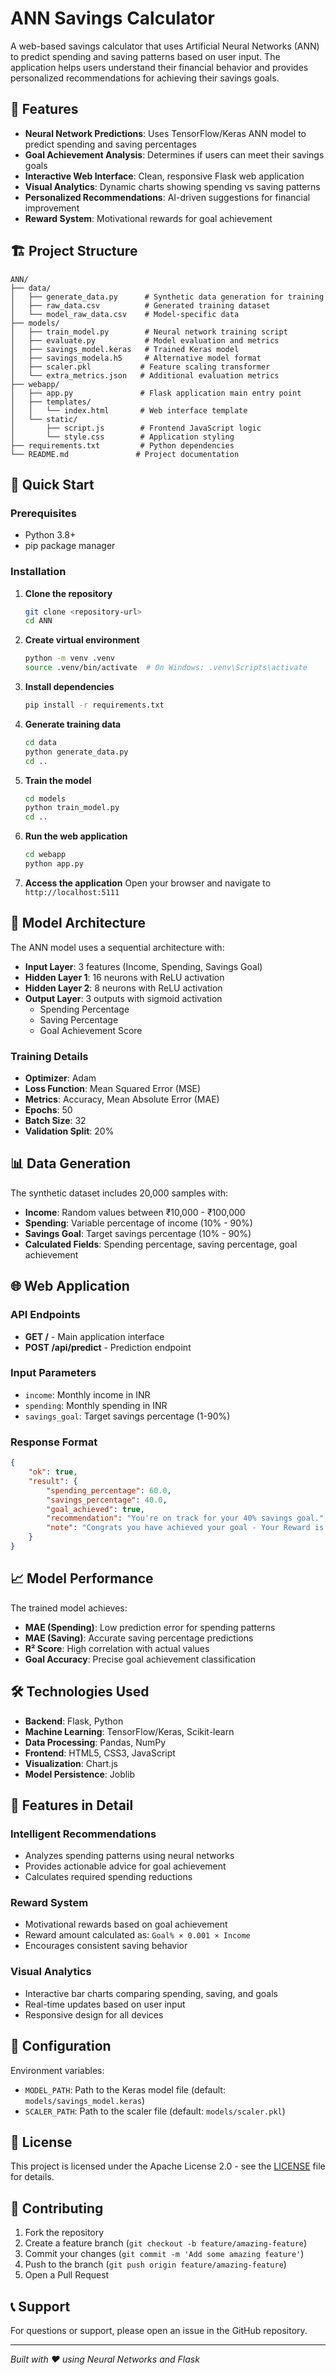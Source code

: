 # ANN Savings Calculator

A web-based savings calculator that uses Artificial Neural Networks (ANN) to predict spending and saving patterns based on user input. The application helps users understand their financial behavior and provides personalized recommendations for achieving their savings goals.

## 🎯 Features

- **Neural Network Predictions**: Uses TensorFlow/Keras ANN model to predict spending and saving percentages
- **Goal Achievement Analysis**: Determines if users can meet their savings goals
- **Interactive Web Interface**: Clean, responsive Flask web application
- **Visual Analytics**: Dynamic charts showing spending vs saving patterns
- **Personalized Recommendations**: AI-driven suggestions for financial improvement
- **Reward System**: Motivational rewards for goal achievement

## 🏗️ Project Structure

```
ANN/
├── data/
│   ├── generate_data.py      # Synthetic data generation for training
│   ├── raw_data.csv          # Generated training dataset
│   └── model_raw_data.csv    # Model-specific data
├── models/
│   ├── train_model.py        # Neural network training script
│   ├── evaluate.py           # Model evaluation and metrics
│   ├── savings_model.keras   # Trained Keras model
│   ├── savings_modela.h5     # Alternative model format
│   ├── scaler.pkl           # Feature scaling transformer
│   └── extra_metrics.json   # Additional evaluation metrics
├── webapp/
│   ├── app.py               # Flask application main entry point
│   ├── templates/
│   │   └── index.html       # Web interface template
│   └── static/
│       ├── script.js        # Frontend JavaScript logic
│       └── style.css        # Application styling
├── requirements.txt         # Python dependencies
└── README.md               # Project documentation
```

## 🚀 Quick Start

### Prerequisites

- Python 3.8+
- pip package manager

### Installation

1. **Clone the repository**

   ```bash
   git clone <repository-url>
   cd ANN
   ```

2. **Create virtual environment**

   ```bash
   python -m venv .venv
   source .venv/bin/activate  # On Windows: .venv\Scripts\activate
   ```

3. **Install dependencies**

   ```bash
   pip install -r requirements.txt
   ```

4. **Generate training data**

   ```bash
   cd data
   python generate_data.py
   cd ..
   ```

5. **Train the model**

   ```bash
   cd models
   python train_model.py
   cd ..
   ```

6. **Run the web application**

   ```bash
   cd webapp
   python app.py
   ```

7. **Access the application**
   Open your browser and navigate to `http://localhost:5111`

## 🧠 Model Architecture

The ANN model uses a sequential architecture with:

- **Input Layer**: 3 features (Income, Spending, Savings Goal)
- **Hidden Layer 1**: 16 neurons with ReLU activation
- **Hidden Layer 2**: 8 neurons with ReLU activation
- **Output Layer**: 3 outputs with sigmoid activation
  - Spending Percentage
  - Saving Percentage
  - Goal Achievement Score

### Training Details

- **Optimizer**: Adam
- **Loss Function**: Mean Squared Error (MSE)
- **Metrics**: Accuracy, Mean Absolute Error (MAE)
- **Epochs**: 50
- **Batch Size**: 32
- **Validation Split**: 20%

## 📊 Data Generation

The synthetic dataset includes 20,000 samples with:

- **Income**: Random values between ₹10,000 - ₹100,000
- **Spending**: Variable percentage of income (10% - 90%)
- **Savings Goal**: Target savings percentage (10% - 90%)
- **Calculated Fields**: Spending percentage, saving percentage, goal achievement

## 🌐 Web Application

### API Endpoints

- **GET /** - Main application interface
- **POST /api/predict** - Prediction endpoint

### Input Parameters

- `income`: Monthly income in INR
- `spending`: Monthly spending in INR
- `savings_goal`: Target savings percentage (1-90%)

### Response Format

```json
{
	"ok": true,
	"result": {
		"spending_percentage": 60.0,
		"savings_percentage": 40.0,
		"goal_achieved": true,
		"recommendation": "You're on track for your 40% savings goal.",
		"note": "Congrats you have achieved your goal - Your Reward is \"20.0 INR\"..."
	}
}
```

## 📈 Model Performance

The trained model achieves:

- **MAE (Spending)**: Low prediction error for spending patterns
- **MAE (Saving)**: Accurate saving percentage predictions
- **R² Score**: High correlation with actual values
- **Goal Accuracy**: Precise goal achievement classification

## 🛠️ Technologies Used

- **Backend**: Flask, Python
- **Machine Learning**: TensorFlow/Keras, Scikit-learn
- **Data Processing**: Pandas, NumPy
- **Frontend**: HTML5, CSS3, JavaScript
- **Visualization**: Chart.js
- **Model Persistence**: Joblib

## 🎨 Features in Detail

### Intelligent Recommendations

- Analyzes spending patterns using neural networks
- Provides actionable advice for goal achievement
- Calculates required spending reductions

### Reward System

- Motivational rewards based on goal achievement
- Reward amount calculated as: `Goal% × 0.001 × Income`
- Encourages consistent saving behavior

### Visual Analytics

- Interactive bar charts comparing spending, saving, and goals
- Real-time updates based on user input
- Responsive design for all devices

## 🔧 Configuration

Environment variables:

- `MODEL_PATH`: Path to the Keras model file (default: `models/savings_model.keras`)
- `SCALER_PATH`: Path to the scaler file (default: `models/scaler.pkl`)

## 📝 License

This project is licensed under the Apache License 2.0 - see the [LICENSE](LICENSE) file for details.

## 🤝 Contributing

1. Fork the repository
2. Create a feature branch (`git checkout -b feature/amazing-feature`)
3. Commit your changes (`git commit -m 'Add some amazing feature'`)
4. Push to the branch (`git push origin feature/amazing-feature`)
5. Open a Pull Request

## 📞 Support

For questions or support, please open an issue in the GitHub repository.

---

_Built with ❤️ using Neural Networks and Flask_
